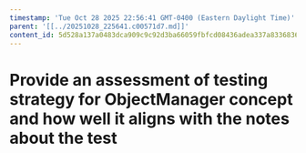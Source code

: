 ```yaml
---
timestamp: 'Tue Oct 28 2025 22:56:41 GMT-0400 (Eastern Daylight Time)'
parent: '[[../20251028_225641.c00571d7.md]]'
content_id: 5d528a137a0483dca909c9c92d3ba66059fbfcd08436adea337a833683600a7f
---
```


# Provide an assessment of testing strategy for ObjectManager concept and how well it aligns with the notes about the test
